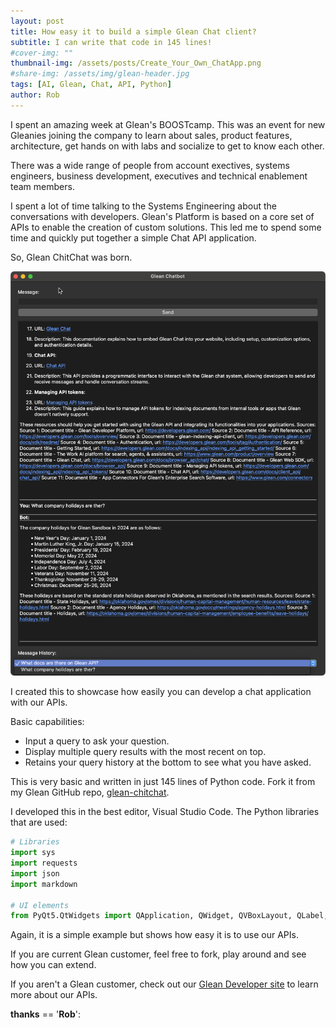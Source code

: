 ```yaml
---
layout: post
title: How easy it to build a simple Glean Chat client?  
subtitle: I can write that code in 145 lines!
#cover-img: ""
thumbnail-img: /assets/posts/Create_Your_Own_ChatApp.png
#share-img: /assets/img/glean-header.jpg
tags: [AI, Glean, Chat, API, Python]
author: Rob
---
```


I spent an amazing week at Glean's BOOSTcamp. This was an event for new Gleanies joining the company to learn about sales, product features, architecture, get hands on with labs and socialize to get to know each other.

There was a wide range of people from account exectives, systems engineers, business development, executives and technical enablement team members. 

I spent a lot of time talking to the Systems Engineering about the conversations with developers. Glean's Platform is based on a core set of APIs to enable the creation of custom solutions. This led me to spend some time and quickly put together a simple Chat API application.

So, Glean ChitChat was born.

![glean-chitchat](/assets/posts/Create_Your_Own_ChatApp.png)

I created this to showcase how easily you can develop a chat application with our APIs.

Basic capabilities:

* Input a query to ask your question.
* Display multiple query results with the most recent on top.
* Retains your query history at the bottom to see what you have asked.

This is very basic and written in just 145 lines of Python code. Fork it from my Glean GitHub repo, [glean-chitchat](https://github.com/rob-barker-glean/glean-chitchat).

I developed this in the best editor, Visual Studio Code. The Python libraries that are used:

```python
# Libraries
import sys
import requests
import json
import markdown

# UI elements
from PyQt5.QtWidgets import QApplication, QWidget, QVBoxLayout, QLabel, QLineEdit, QTextBrowser, QPushButton, QComboBox
```

Again, it is a simple example but shows how easy it is to use our APIs. 

If you are current Glean customer, feel free to fork, play around and see how you can extend.

If you aren't a Glean customer, check out our [Glean Developer site](https://developers.glean.com) to learn more about our APIs.

__thanks__ == '__Rob__':

